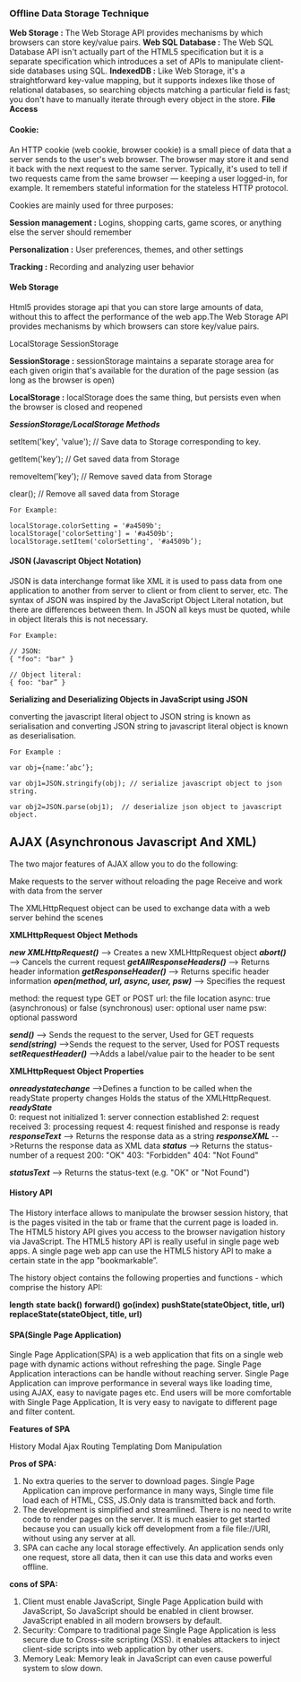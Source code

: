 
### Offline Data Storage Technique

**Web Storage :** The Web Storage API provides mechanisms by which browsers can store key/value pairs.
**Web SQL Database :** The Web SQL Database API isn't actually part of the HTML5 specification but it is a separate specification which introduces a set of APIs to manipulate client-side databases using SQL.
**IndexedDB  :** Like Web Storage, it's a straightforward key-value mapping, but it supports indexes like those of relational databases, so searching objects matching a particular field is fast; you don't have to manually iterate through every object in the store.
**File Access**

#### Cookie:

An HTTP cookie (web cookie, browser cookie) is a small piece of data that a server sends to the user's web browser. The browser may store it and send it back with the next request to the same server. Typically, it's used to tell if two requests came from the same browser — keeping a user logged-in, for example. It remembers stateful information for the stateless HTTP protocol.

Cookies are mainly used for three purposes:

**Session management :** Logins, shopping carts, game scores, or anything else the server should remember

**Personalization :** User preferences, themes, and other settings

**Tracking :** Recording and analyzing user behavior


#### Web Storage


Html5 provides storage api that you can store large amounts of data, without this to affect the  performance of the web app.The Web Storage API provides mechanisms by which browsers can store key/value pairs.

LocalStorage
SessionStorage


**SessionStorage :**
sessionStorage maintains a separate storage area for each given origin that's available for the duration of the page session (as long as the browser is open)

**LocalStorage :** 
localStorage does the same thing, but persists even when the browser is closed and reopened

**_SessionStorage/LocalStorage Methods_**


setItem('key', 'value');  // Save data to Storage corresponding to key.

getItem('key');  // Get saved data from Storage

removeItem('key'); // Remove saved data from Storage

clear(); // Remove all saved data from Storage

````
For Example:

localStorage.colorSetting = '#a4509b';
localStorage['colorSetting'] = '#a4509b';
localStorage.setItem('colorSetting', '#a4509b’);
````

#### JSON (Javascript Object Notation)

JSON is data interchange format like XML it is used to pass data from one application to another from server to client or from client to server, etc.
The syntax of JSON was inspired by the JavaScript Object Literal notation, but there are differences between them.
In JSON all keys must be quoted, while in object literals this is not necessary.

````
For Example:

// JSON:
{ "foo": "bar" }

// Object literal:
{ foo: "bar” }
````

**Serializing and Deserializing Objects in JavaScript using JSON**

converting the javascript literal object to JSON string is known as serialisation  and converting JSON string to javascript literal object is known as deserialisation.

````
For Example :

var obj={name:’abc’};

var obj1=JSON.stringify(obj); // serialize javascript object to json string.

var obj2=JSON.parse(obj1);  // deserialize json object to javascript object.
````




## AJAX (Asynchronous Javascript And XML)

The two major features of AJAX allow you to do the following:

Make requests to the server without reloading the page
Receive and work with data from the server

The XMLHttpRequest object can be used to exchange data with a web server behind the scenes

**XMLHttpRequest Object Methods**

**_new XMLHttpRequest()_** -->	Creates a new XMLHttpRequest object
**_abort()_**	--> Cancels the current request
**_getAllResponseHeaders()_**	--> Returns header information
**_getResponseHeader()_**	--> Returns specific header information
**_open(method, url, async, user, psw)_**	--> Specifies the request

method: the request type GET or POST
url: the file location
async: true (asynchronous) or false (synchronous)
user: optional user name
psw: optional password

**_send()_**  --> Sends the request to the server, Used for GET requests
**_send(string)_** -->Sends the request to the server, Used for POST requests
**_setRequestHeader()_** -->Adds a label/value pair to the header to be sent


**XMLHttpRequest Object Properties**

**_onreadystatechange_** -->Defines a function to be called when the readyState property changes Holds the status of the XMLHttpRequest.
**_readyState_**	
0: request not initialized 
1: server connection established
2: request received 
3: processing request 
4: request finished and response is ready
**_responseText_**	--> Returns the response data as a string
**_responseXML_**	-->Returns the response data as XML data
**_status_**	--> Returns the status-number of a request
200: "OK"
403: "Forbidden"
404: "Not Found"

**_statusText_**	--> Returns the status-text (e.g. "OK" or "Not Found")



#### History API

The History interface allows to manipulate the browser session history, that is the pages visited in the tab or frame that the current page is loaded in.
The HTML5 history API gives you access to the browser navigation history via JavaScript. The HTML5 history API is really useful in single page web apps. A single page web app can use the HTML5 history API to make a certain state in the app "bookmarkable”.


The history object contains the following properties and functions - which comprise the history API:

__length__
__state__
__back()__
__forward()__
__go(index)__
__pushState(stateObject, title, url)__
__replaceState(stateObject, title, url)__



#### SPA(Single Page Application) 

Single Page Application(SPA) is a web application that fits on a single web page with dynamic actions without refreshing the page. Single Page Application interactions can be handle without reaching server. Single Page Application can improve performance in several ways like loading time, using AJAX, easy to navigate pages etc. End users will be more comfortable with Single Page Application, It is very easy to navigate to different page and filter content.

**Features of SPA**

History 
Modal
Ajax
Routing
Templating
Dom Manipulation

**Pros of SPA:**

1. No extra queries to the server to download pages. Single Page Application can improve performance in many ways, Single time file load each of HTML, CSS, JS.Only data is transmitted back and forth.
2. The development is simplified and streamlined. There is no need to write code to render pages on the server. It is much easier to get started because you can usually kick off development from a file file://URI, without using any server at all.
3. SPA can cache any local storage effectively. An application sends only one request, store all data, then it can use this data and works even offline.

**cons of SPA:**

1. Client must enable JavaScript, Single Page Application build with JavaScript, So JavaScript should be enabled in client browser. JavaScript enabled in all modern browsers by default. 
2. Security: Compare to traditional page Single Page Application is less secure due to Cross-site scripting (XSS). it enables attackers to inject client-side scripts into web application by other users.
3. Memory Leak: Memory leak in JavaScript can even cause powerful system to slow down.
